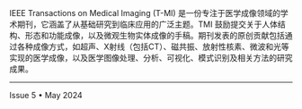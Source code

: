 IEEE Transactions on Medical Imaging (T-MI) 是一份专注于医学成像领域的学术期刊，它涵盖了从基础研究到临床应用的广泛主题。TMI 鼓励提交关于人体结构、形态和功能成像，以及微观生物实体成像的手稿。期刊发表的原创贡献包括通过各种成像方式，如超声、X射线（包括CT）、磁共振、放射性核素、微波和光等实现的医学成像，以及医学图像处理、分析、可视化、模式识别及相关方法的研究成果。

****

Issue 5 • May 2024 
